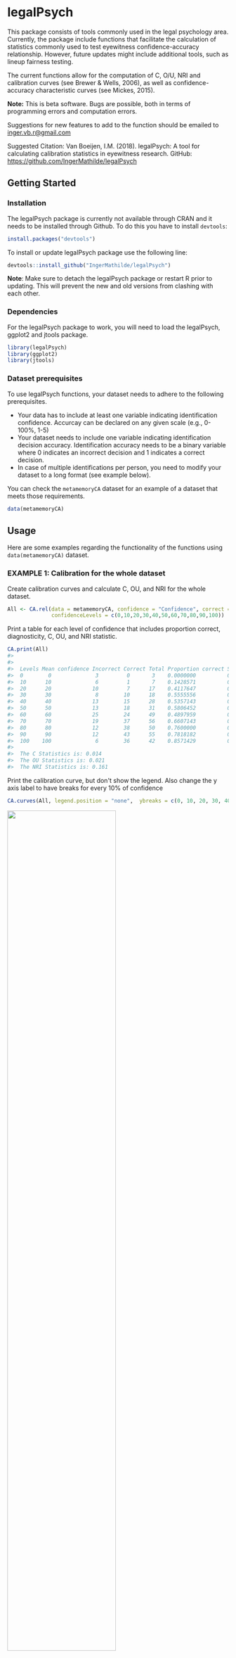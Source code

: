
<!-- README.md is generated from README.Rmd. Please edit that file -->
legalPsych
==========

This package consists of tools commonly used in the legal psychology area. Currently, the package include functions that facilitate the calculation of statistics commonly used to test eyewitness confidence-accuracy relationship. However, future updates might include additional tools, such as lineup fairness testing.

The current functions allow for the computation of C, O/U, NRI and calibration curves (see Brewer & Wells, 2006), as well as confidence-accuracy characteristic curves (see Mickes, 2015).

**Note:** This is beta software. Bugs are possible, both in terms of programming errors and computation errors.

Suggestions for new features to add to the function should be emailed to <inger.vb.r@gmail.com>

Suggested Citation: Van Boeijen, I.M. (2018). legalPsych: A tool for calculating calibration statistics in eyewitness research. GitHub: <https://github.com/IngerMathilde/legalPsych>

Getting Started
---------------

### Installation

The legalPsych package is currently not available through CRAN and it needs to be installed through Github. To do this you have to install `devtools`:

``` r
install.packages("devtools")
```

To install or update legalPsych package use the following line:

``` r
devtools::install_github("IngerMathilde/legalPsych")
```

**Note**: Make sure to detach the legalPsych package or restart R prior to updating. This will prevent the new and old versions from clashing with each other.

### Dependencies

For the legalPsych package to work, you will need to load the legalPsych, ggplot2 and jtools package.

``` r
library(legalPsych)
library(ggplot2)
library(jtools)
```

### Dataset prerequisites

To use legalPsych functions, your dataset needs to adhere to the following prerequisites.

-   Your data has to include at least one variable indicating identification confidence. Accurcay can be declared on any given scale (e.g., 0-100%, 1-5)
-   Your dataset needs to include one variable indicating identification decision accuracy. Identification accuracy needs to be a binary variable where 0 indicates an incorrect decision and 1 indicates a correct decision.
-   In case of multiple identifications per person, you need to modify your dataset to a long format (see example below).

You can check the `metamemoryCA` dataset for an example of a dataset that meets those requirements.

``` r
data(metamemoryCA)
```

Usage
-----

Here are some examples regarding the functionality of the functions using `data(metamemoryCA)` dataset.

### EXAMPLE 1: Calibration for the whole dataset

Create calibration curves and calculate C, OU, and NRI for the whole dataset.

``` r
All <- CA.rel(data = metamemoryCA, confidence = "Confidence", correct = "ChoiceCorrect", test = "CAL", 
              confidenceLevels = c(0,10,20,30,40,50,60,70,80,90,100))
```

Print a table for each level of confidence that includes proportion correct, diagnosticity, C, OU, and NRI statistic.

``` r
CA.print(All)
#> 
#>   
#>  Levels Mean confidence Incorrect Correct Total Proportion correct SE         D        
#>  0        0              3         0       3    0.0000000          0.00000000 0.0000000
#>  10      10              6         1       7    0.1428571          0.13226001 0.1666667
#>  20      20             10         7      17    0.4117647          0.11936462 0.7000000
#>  30      30              8        10      18    0.5555556          0.11712139 1.2500000
#>  40      40             13        15      28    0.5357143          0.09424976 1.1538462
#>  50      50             13        18      31    0.5806452          0.08862687 1.3846154
#>  60      60             25        24      49    0.4897959          0.07141370 0.9600000
#>  70      70             19        37      56    0.6607143          0.06326968 1.9473684
#>  80      80             12        38      50    0.7600000          0.06039868 3.1666667
#>  90      90             12        43      55    0.7818182          0.05569046 3.5833333
#>  100    100              6        36      42    0.8571429          0.05399492 6.0000000
#> 
#>  The C Statistics is: 0.014
#>  The OU Statistics is: 0.021
#>  The NRI Statistics is: 0.161
```

Print the calibration curve, but don't show the legend. Also change the y axis label to have breaks for every 10% of confidence

``` r
CA.curves(All, legend.position = "none",  ybreaks = c(0, 10, 20, 30, 40, 50, 60, 70, 80, 90, 100)) 
```

<img src="man/figures/README-EX1 CA.curves-1.png" width="70%" />

### EXAMPLE 2: Compare choosers vs. nonchoosers with collapsed confidence groups and Jackknife SE.

To compare calibration scores for choosers vs. nonchoosers, the `var` argument in the `CA.rel()` function needs to be defined as "ChoiceChooser". "ChoiceChooser" is the binary numberic variable in the data set that defines whether or not someone is a chooser (0 = incorrect, 1= correct).

In order to collapse certain confidence levels (e.g., group together the 0, 10, 20 confidence levels), the `confidenceLevels` argument needs to be defined as a list (e.g., `confidenceLevels = list(c(0,20),c(30,40), c(50,60), c(70,80), c(90,100)`).

To obtain jackknife SE for the C, OU, NRI statistic,`jack = T` is added to the `CA.rel()` function.

``` r
Choosers <- CA.rel(data = metamemoryCA, confidence = "Confidence", correct = "ChoiceCorrect", 
                   test = "CAL", var = "ChoiceChooser", 
                   confidenceLevels = list(c(0,20),c(30,40), c(50,60), c(70,80), c(90,100)), jack = T)
```

Create calibration curves to compare choosers and nonchoosers for all five different confidence levels.

``` r
CA.curves(Choosers)
```

![](man/figures/README-EX2%20CA.curves-1.png)

Create a table with the C, OU and NRI statistic, along with 95% CI between brackets (calculated via jackknife).

``` r
CA.table(Choosers) 
#>  var           var.levels C                 OU                   NRI               
#>  ChoiceChooser NonChooser .036 [.008, .065] -.079 [-.149, -.009] .026 [-.024, .075]
#>  ChoiceChooser Chooser    .017 [.000, .033]  .101 [ .036,  .166] .180 [ .073, .286]
```

### EXAMPLE 3: Calibration plot when disregarding lower confidence groups

When lower levels of confidence are not included in the analysis, it is important to define the minimum attainable confidence level in the `ConfMin` variable to ensure that the calibration calculations are still accurate. See the difference between `Choosers.no.low.correct` and `Choosers.no.low.incorrect` calibration tables

``` r
Choosers.no.low.correct <- CA.rel(data = metamemoryCA, confidence = "Confidence", 
                                correct = "ChoiceCorrect", test = "CAL", var = "ChoiceChooser", 
                                confidenceLevels = list(c(50,60), c(70,80), c(90,100)), 
                                jack = T, confMin = 0)

Choosers.no.low.incorrect <- CA.rel(data = metamemoryCA, confidence = "Confidence", 
                                correct = "ChoiceCorrect", test = "CAL", var = "ChoiceChooser", 
                                confidenceLevels = list(c(50,60), c(70,80), c(90,100)), jack = T)
```

Correctly calculated calibration table

``` r
CA.table(Choosers.no.low.correct)
#>  var           var.levels C                  OU                  NRI               
#>  ChoiceChooser NonChooser .009 [-.005, .024] -.012 [-.084, .059] .021 [-.028, .070]
#>  ChoiceChooser Chooser    .021 [ .000, .042]  .140 [ .066, .215] .098 [ .000, .195]
```

Incorrectly calculated calibration table

``` r
CA.table(Choosers.no.low.incorrect)
#>  var           var.levels C                 OU                   NRI               
#>  ChoiceChooser NonChooser .272 [.194, .349] -.512 [-.584, -.441] .021 [-.028, .070]
#>  ChoiceChooser Chooser    .131 [.076, .185] -.360 [-.434, -.285] .098 [ .000, .195]
```

### EXAMPLE 4: Compare high vs. low metamemory raters for choosers with adjusted variable names for output

To compare metamemory performance for choosers only it is important to first create a subset of the dataset that only includes choosers

``` r
data.ch <- subset(metamemoryCA, ChoiceChooser == "Chooser")
```

It is often that case calibration is compared between different groups (e.g., presence of weapon vs absence of weapon, or intoxicated witnesses vs sober witnesses). To compare different groups the names of the variables need to be defined as a vector in the `var` variable. In this example we are comparing calibration for individuals with high or low scores in self-rated face recognition ability and eyewitness memory ability.The `var.level` argument makes it possible to compare high with low metamemory raters, while disregarding medium raters. To change how the variable names appear in the plots you can use the var.name argument. In this example the variable name in our dataset is `Rater.EMS.Relative.Face.Recognition`, but we want to plot it as EMS Relative Face Recognition.

``` r
ch.raters <- CA.rel(data = data.ch, confidence = "Confidence", correct = "ChoiceCorrect", test = "CAL", 
                    var = c("Rater.EMS.Relative.Face.Recognition", "Rater.EMS.Eyewitness.Ability"), 
                    var.names = c("EMS Relative Face Recognition", "EMS Eyewitness Ability"), 
                    var.levels = c('Low', 'High'), 
                    confidenceLevels = list(c(0,20),c(30,40), c(50,60), c(70,80), c(90,100)), jack = T)
```

Create calibration plots, including the variable names in the legend

``` r
CA.curves(ch.raters, labelVarType = T)
```

![](man/figures/README-EX4%20CA.curves-1.png)![](man/figures/README-EX4%20CA.curves-2.png)

Create a table with the calibrations statistics for each group, including 95% CI:

``` r
CA.table(ch.raters)
#>  var                           var.levels C                  OU                  NRI               
#>  EMS Relative Face Recognition Low        .005 [-.011, .020]  .036 [-.064, .137] .244 [ .059, .429]
#>  EMS Relative Face Recognition High       .056 [ .007, .105]  .192 [ .086, .299] .247 [-.004, .499]
#>  EMS Eyewitness Ability        Low        .002 [-.009, .013] -.018 [-.115, .078] .318 [ .100, .535]
#>  EMS Eyewitness Ability        High       .078 [ .026, .131]  .247 [ .149, .345] .328 [ .040, .615]
```

Create a 95% CI plot for the calibration statistics to make it easier to inspect overlapping CI:

``` r
CA.plotCI(ch.raters)
```

![](man/figures/README-EX4%20CA.plotCI-1.png)![](man/figures/README-EX4%20CA.plotCI-2.png)![](man/figures/README-EX4%20CA.plotCI-3.png)

### EXAMPLE 5: CAC curves

To create CAC curves, the data-frame needs to be subsetted to only include suspect identifications. In this example we are using the subset function to create a separate dataframe including only suspect identifications.

``` r
data.CAC <- subset(metamemoryCA, ChoiceValue == "Target")
```

Since we are computing CAC analysis, our `CA.rel()` function, we need to include the argument `test = "CAC"`.

``` r
CAC.raters <- CA.rel(data = data.CAC, confidence = "Confidence", correct = "ChoiceCorrect", test = "CAC", 
                     var = c("Rater.EMS.Relative.Face.Recognition", "Rater.EMS.Eyewitness.Ability"), 
                     var.names = c("EMS Relative Face Recognition", "EMS Eyewitness Ability"), 
                     var.levels = c('Low', 'High'), 
                     confidenceLevels = list(c(0,60), c(70,80), c(90,100)))
```

Now we can plot CAC curves that include the variable name in the legend, positioning the legend in the right bottom corner (see `legend.position` argument). The error bars in the plot are 95% confidence intervals.

``` r
CA.curves(CAC.raters, labelVarType = T, legend.position = c(1,0), ybreaks = seq(50, 100, 10)) 
```

![](man/figures/README-EX5%20CA.curves-1.png)![](man/figures/README-EX5%20CA.curves-2.png)

Author
------

Inger van Boeijen

Licence
-------

This package is licensed under the The GNU General Public License v3.0 - see the [LICENSE](LICENSE) file for details

Acknowledgments
---------------

I would like to thank Renan Saraiva for his support in creating this package
